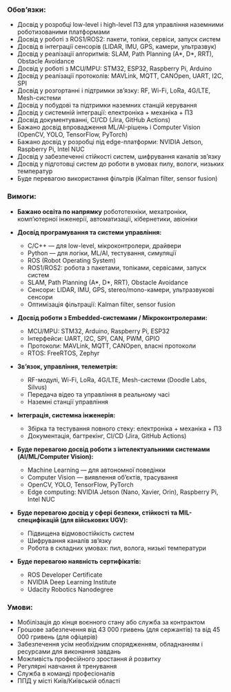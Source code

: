 ### **Обов’язки:**

  * Досвід у розробці low-level і high-level ПЗ для управління наземними роботизованими платформами
  * Досвід у роботі з ROS1/ROS2: пакети, топіки, сервіси, запуск систем
  * Досвід в інтеграції сенсорів (LIDAR, IMU, GPS, камери, ультразвук)
  * Досвід у реалізації алгоритмів: SLAM, Path Planning (A*, D*, RRT), Obstacle Avoidance
  * Досвід у роботі з MCU/MPU: STM32, ESP32, Raspberry Pi, Arduino
  * Досвід у реалізації протоколів: MAVLink, MQTT, CANOpen, UART, I2C, SPI
  * Досвід у розгортанні і підтримки зв’язку: RF, Wi-Fi, LoRa, 4G/LTE, Mesh-системи
  * Досвід у побудові та підтримки наземних станцій керування
  * Досвід у системній інтеграції: електроніка + механіка + ПЗ
  * Досвід документуванні, CI/CD (Jira, GitHub Actions)
  * Бажано досвід впровадження ML/AI-рішень і Computer Vision (OpenCV, YOLO, TensorFlow, PyTorch)
  * Бажано досвід у розробці під edge-платформи: NVIDIA Jetson, Raspberry Pi, Intel NUC
  * Досвід у забезпеченні стійкості систем, шифрування каналів зв’язку
  * Досвід у підготовці систем до роботи в умовах пилу, вологи, низьких температур
  * Буде перевагою використання фільтрів (Kalman filter, sensor fusion)

### **Вимоги:**

  * **Бажано освіта по напрямку** робототехніки, мехатроніки, комп’ютерної інженерії, автоматизації, кібернетики, авіоніки
  * **Досвід програмування та системи управління:**  

    * C/C++ — для low-level, мікроконтролери, драйвери
    * Python — для логіки, ML/AI, тестування, симуляції
    * ROS (Robot Operating System)
    * ROS1/ROS2: робота з пакетами, топіками, сервісами, запуск систем
    * SLAM, Path Planning (A*, D*, RRT), Obstacle Avoidance
    * Сенсори: LIDAR, IMU, GPS, stereo/mono-камери, ультразвукові сенсори
    * Оптимізація фільтрації: Kalman filter, sensor fusion
  * **Досвід роботи з Embedded-системами / Мікроконтролерами:**  

    * MCU/MPU: STM32, Arduino, Raspberry Pi, ESP32
    * Інтерфейси: UART, I2C, SPI, CAN, PWM, GPIO
    * Протоколи: MAVLink, MQTT, CANOpen, власні протоколи
    * RTOS: FreeRTOS, Zephyr
  * **Зв’язок, управління, телеметрія:**  

    * RF-модулі, Wi-Fi, LoRa, 4G/LTE, Mesh-системи (Doodle Labs, Silvus)
    * Передача відео та управління в реальному часі
    * Наземні станції управління
  * **Інтеграція, системна інженерія:**  

    * Збірка та тестування повного стеку: електроніка + механіка + ПЗ
    * Документація, багтрекінг, CI/CD (Jira, GitHub Actions)
  * **Буде перевагою досвід роботи з інтелектуальними системами (AI/ML/Computer Vision):**  

    * Machine Learning — для автономної поведінки
    * Computer Vision — виявлення об’єктів, трасування
    * OpenCV, YOLO, TensorFlow, PyTorch
    * Edge computing: NVIDIA Jetson (Nano, Xavier, Orin), Raspberry Pi, Intel NUC
  * **Буде перевагою досвід у сфері безпеки, стійкості та MIL-специфікацій (для військових UGV):**  

    * Підвищена відмовостійкість систем
    * Шифрування каналів зв’язку
    * Робота в складних умовах: пил, волога, низькі температури
  * **Буде перевагою наявність сертифікатів:**  

    * ROS Developer Certificate
    * NVIDIA Deep Learning Institute
    * Udacity Robotics Nanodegree

### **Умови:**

  * Мобілізація до кінця воєнного стану або служба за контрактом
  * Грошове забезпечення від 43 000 гривень (для сержантів) та від 45 000 гривень (для офіцерів)
  * Забезпечення усім необхідним спорядженням, обладнанням і ресурсами для виконання завдань
  * Можливість професійного зростання й розвитку
  * Регулярні навчання й тренування
  * Служба в команді професіоналів
  * ППД у місті Київ/Київській області